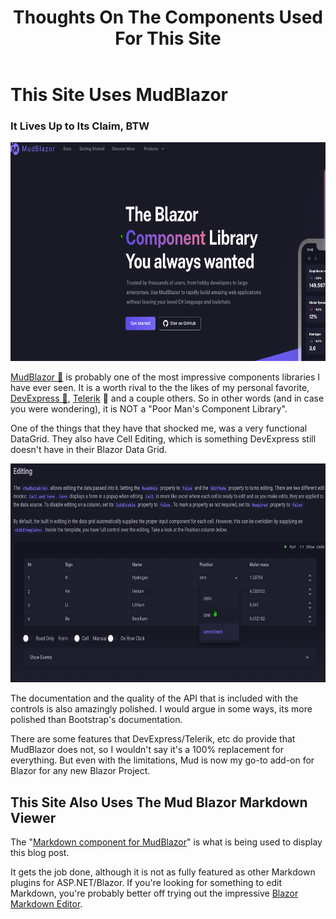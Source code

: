 ﻿---
tags: blog, thoughts, components, blazor
title: Thoughts On The Components Used For This Site
published: 10/22/2023 17:24:00
fileName: Posts/10222023_CompThoughts.md
---
# This Site Uses MudBlazor
### It Lives Up to Its Claim, BTW
<a href="Posts/Images/MudBlazorSS.png"><img src="Posts/Images/MudBlazorSS.png" height="350" width="700" target="_blank" title="Screen Shot of Mud Blazor's Website"></a>

[MudBlazor 🔗](https://www.mudblazor.com/) is probably one of the most impressive components libraries I have ever seen. It is a worth rival to the the likes of my personal favorite, [DevExpress 🔗](https://demos.devexpress.com/blazor/), [Telerik](https://demos.telerik.com/blazor-ui) 🔗 and a couple others. So in other words (and in case you were wondering), it is NOT a "Poor Man's Component Library". 

One of the things that they have that shocked me, was a very functional DataGrid. They also have Cell Editing, which is something DevExpress still doesn't have in their Blazor Data Grid.

<a href="Posts/Images/MudBlazorDataGridSS.png"><img src="Posts/Images/MudBlazorDataGridSS.png" height="350" width="700" target="_blank" title="Screen Shot of Mud Blazor's Website"></a>

The documentation and the quality of the API that is included with the controls is also amazingly polished. I would argue in some ways, its more polished than Bootstrap's documentation.

There are some features that DevExpress/Telerik, etc do provide that MudBlazor does not, so I wouldn't say it's a 100% replacement for everything. But even with the limitations, Mud is now my go-to add-on for Blazor for any new Blazor Project.




## This Site Also Uses The Mud Blazor Markdown Viewer

The "[Markdown component for MudBlazor](https://github.com/MyNihongo/MudBlazor.Markdown)" is what is being used to display this blog post.

It gets the job done, although it is not as fully featured as other Markdown plugins for ASP.NET/Blazor. If you're looking for something to edit Markdown, you're probably better off trying out the impressive [Blazor Markdown Editor](https://github.com/erossini/BlazorMarkdownEditor).


